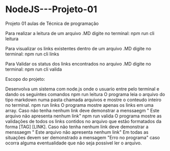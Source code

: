 # NodeJS---Projeto-01
Projeto 01 aulas de Técnica de programação

Para realizar a leitura de um arquivo .MD digite no terminal:
  npm run cli <caminho do arquivo> leitura
  
Para visualizar os links existentes dentro de um arquivo .MD digite no terminal:
  npm run cli <caminho do arquivo> links
  
Para Validar os status dos links encontrados no arquivo .MD digite no terminal:
  npm run cli <caminho do arquivo> valida

Escopo do projeto: 

Desenvolva um sistema com node.js onde o usuario entre pelo terminal e dando os seguintes comandos
npm run <caminho do arquivo> leitura
O programa leia o arquivo do tipo markdown numa pasta chamada arquivos e mostre o conteudo inteiro no terminal. 
npm run <caminho do arquivo> links
O programa mostre apenas os links em uma array. Caso não tenha nenhum link deve demonstrar a menssaegm " Este arquivo não apresenta nenhum link"
npm run <caminho do arquivo> valida
O programa mostre as validações de todos os links contidos no arquivo que estão formatados da forma [TAG] [LINK]. Caso não tenha nenhum link deve demonstrar a menssaegm " Este arquivo não apresenta nenhum link"
Em todas as situações devem ser demonstrado a mensagem "Erro no programa" caso ocorra alguma eventualidade que não seja possivel ler o arquivo. 


  
